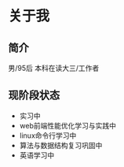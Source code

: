 # 关于我

## 简介

男/95后
本科在读大三/工作者

## 现阶段状态

- 实习中
- web前端性能优化学习与实践中
- linux命令行学习中
- 算法与数据结构复习巩固中
- 英语学习中
